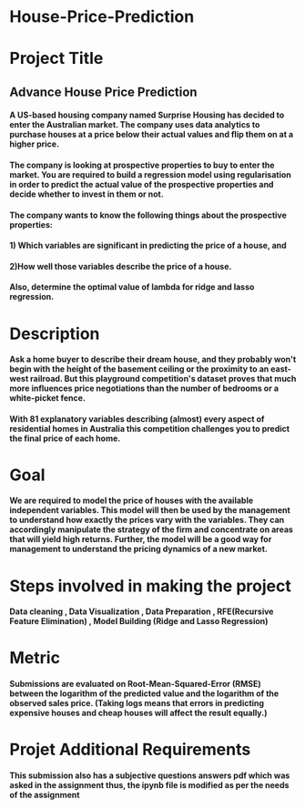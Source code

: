# House-Price-Prediction

# Project Title

## Advance House Price Prediction
#### A US-based housing company named Surprise Housing has decided to enter the Australian market. The company uses data analytics to purchase houses at a price below their actual values and flip them on at a higher price.
#### The company is looking at prospective properties to buy to enter the market. You are required to build a regression model using regularisation in order to predict the actual value of the prospective properties and decide whether to invest in them or not.
#### The company wants to know the following things about the prospective properties:

#### 1) Which variables are significant in predicting the price of a house, and

#### 2)How well those variables describe the price of a house.

 

#### Also, determine the optimal value of lambda for ridge and lasso regression.


# Description

#### Ask a home buyer to describe their dream house, and they probably won't begin with the height of the basement ceiling or the proximity to an east-west railroad. But this playground competition's dataset proves that much more influences price negotiations than the number of bedrooms or a white-picket fence.

#### With 81 explanatory variables describing (almost) every aspect of residential homes in Australia this competition challenges you to predict the final price of each home.

# Goal 

#### We are required to model the price of houses with the available independent variables. This model will then be used by the management to understand how exactly the prices vary with the variables. They can accordingly manipulate the strategy of the firm and concentrate on areas that will yield high returns. Further, the model will be a good way for management to understand the pricing dynamics of a new market.

# Steps involved in making the project 
#### Data cleaning , Data Visualization , Data Preparation , RFE(Recursive Feature Elimination) , Model Building (Ridge and Lasso Regression)

# Metric 

#### Submissions are evaluated on Root-Mean-Squared-Error (RMSE) between the logarithm of the predicted value and the logarithm of the observed sales price. (Taking logs means that errors in predicting expensive houses and cheap houses will affect the result equally.)

# Projet Additional Requirements

#### This submission also has a subjective questions answers pdf which was asked in the assignment thus, the ipynb file is modified as per the needs of the assignment  




  


  

  
  
